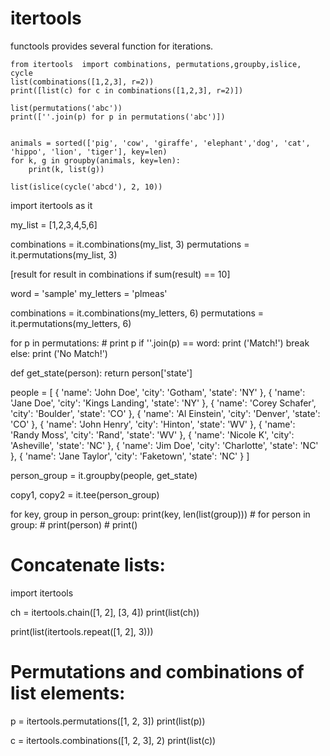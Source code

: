 # itertools
functools  provides several function for iterations.

```{python, echo = FALSE, message = FALSE}
from itertools  import combinations, permutations,groupby,islice, cycle 
list(combinations([1,2,3], r=2))
print([list(c) for c in combinations([1,2,3], r=2)])

list(permutations('abc'))
print([''.join(p) for p in permutations('abc')])


animals = sorted(['pig', 'cow', 'giraffe', 'elephant','dog', 'cat', 'hippo', 'lion', 'tiger'], key=len)
for k, g in groupby(animals, key=len):
    print(k, list(g))

list(islice(cycle('abcd'), 2, 10))    
```



import itertools as it

my_list = [1,2,3,4,5,6]

combinations = it.combinations(my_list, 3)
permutations = it.permutations(my_list, 3)

[result for result in combinations if sum(result) == 10]

word = 'sample'
my_letters = 'plmeas'

combinations = it.combinations(my_letters, 6)
permutations = it.permutations(my_letters, 6)

for p in permutations:
    # print p
    if ''.join(p) == word:
        print ('Match!')
        break
    else:
        print ('No Match!')



def get_state(person):
    return person['state']

people = [
    {
        'name': 'John Doe',
        'city': 'Gotham',
        'state': 'NY'
    },
    {
        'name': 'Jane Doe',
        'city': 'Kings Landing',
        'state': 'NY'
    },
    {
        'name': 'Corey Schafer',
        'city': 'Boulder',
        'state': 'CO'
    },
    {
        'name': 'Al Einstein',
        'city': 'Denver',
        'state': 'CO'
    },
    {
        'name': 'John Henry',
        'city': 'Hinton',
        'state': 'WV'
    },
    {
        'name': 'Randy Moss',
        'city': 'Rand',
        'state': 'WV'
    },
    {
        'name': 'Nicole K',
        'city': 'Asheville',
        'state': 'NC'
    },
    {
        'name': 'Jim Doe',
        'city': 'Charlotte',
        'state': 'NC'
    },
    {
        'name': 'Jane Taylor',
        'city': 'Faketown',
        'state': 'NC'
    }
]

person_group = it.groupby(people, get_state)

copy1, copy2 = it.tee(person_group)

for key, group in person_group:
    print(key, len(list(group)))
    # for person in group:
    #     print(person)
    # print()





# Concatenate lists:

import itertools

ch = itertools.chain([1, 2], [3, 4])
print(list(ch))

print(list(itertools.repeat([1, 2], 3)))


# Permutations and combinations of list elements:

p = itertools.permutations([1, 2, 3])
print(list(p))

c = itertools.combinations([1, 2, 3], 2)
print(list(c))
